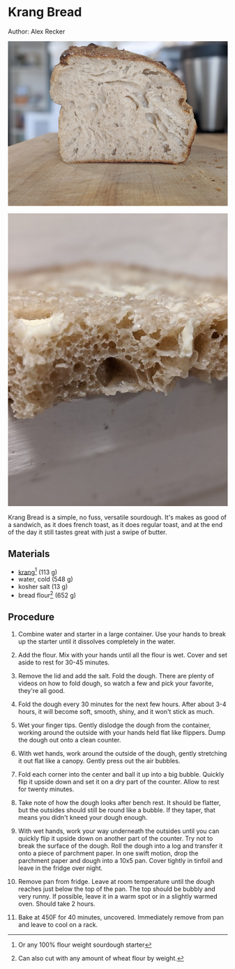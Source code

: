 # Krang Bread

Author: Alex Recker

![](../images/krang-bread.png)

![](../images/krang-bread-crumb.jpg)

Krang Bread is a simple, no fuss, versatile sourdough.  It's makes as
good of a sandwich, as it does french toast, as it does regular toast,
and at the end of the day it still tastes great with just a swipe of
butter.

## Materials

- [krang](./krang.md)[^1] (113 g)
- water, cold (548 g)
- kosher salt (13 g)
- bread flour[^2] (652 g)

[^1]: Or any 100% flour weight sourdough starter
[^2]: Can also cut with any amount of wheat flour by weight.

## Procedure

1. Combine water and starter in a large container.  Use your hands to
   break up the starter until it dissolves completely in the water.

2. Add the flour.  Mix with your hands until all the flour is wet.
   Cover and set aside to rest for 30-45 minutes.

3. Remove the lid and add the salt.  Fold the dough.  There are plenty
   of videos on how to fold dough, so watch a few and pick your
   favorite, they're all good.

4. Fold the dough every 30 minutes for the next few hours.  After
   about 3-4 hours, it will become soft, smooth, shiny, and it won't
   stick as much.

5. Wet your finger tips.  Gently dislodge the dough from the
   container, working around the outside with your hands held flat
   like flippers.  Dump the dough out onto a clean counter.

6. With wet hands, work around the outside of the dough, gently
   stretching it out flat like a canopy.  Gently press out the air
   bubbles.

7. Fold each corner into the center and ball it up into a big bubble.
   Quickly flip it upside down and set it on a dry part of the
   counter.  Allow to rest for twenty minutes.

8. Take note of how the dough looks after bench rest.  It should be
   flatter, but the outsides should still be round like a bubble.  If
   they taper, that means you didn't kneed your dough enough.

9. With wet hands, work your way underneath the outsides until you can
   quickly flip it upside down on another part of the counter.  Try
   not to break the surface of the dough.  Roll the dough into a log
   and transfer it onto a piece of parchment paper.  In one swift
   motion, drop the parchment paper and dough into a 10x5 pan.  Cover
   tightly in tinfoil and leave in the fridge over night.

10. Remove pan from fridge.  Leave at room temperature until the dough
    reaches just below the top of the pan.  The top should be bubbly
    and very runny.  If possible, leave it in a warm spot or in a
    slightly warmed oven.  Should take 2 hours.

11. Bake at 450F for 40 minutes, uncovered.  Immediately remove from
    pan and leave to cool on a rack.
